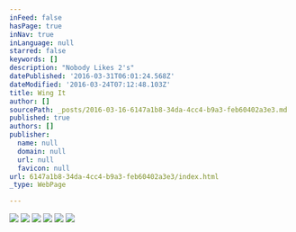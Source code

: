 ```yaml
---
inFeed: false
hasPage: true
inNav: true
inLanguage: null
starred: false
keywords: []
description: "Nobody Likes 2's"
datePublished: '2016-03-31T06:01:24.568Z'
dateModified: '2016-03-24T07:12:48.103Z'
title: Wing It
author: []
sourcePath: _posts/2016-03-16-6147a1b8-34da-4cc4-b9a3-feb60402a3e3.md
published: true
authors: []
publisher:
  name: null
  domain: null
  url: null
  favicon: null
url: 6147a1b8-34da-4cc4-b9a3-feb60402a3e3/index.html
_type: WebPage

---
```

![](https://the-grid-user-content.s3-us-west-2.amazonaws.com/b87c06b0-0cfa-4cb7-988f-ca943a083507.jpg)
![](https://the-grid-user-content.s3-us-west-2.amazonaws.com/3f5392cd-dffe-4c6e-bdcc-b443537a92ac.jpg)
![](https://the-grid-user-content.s3-us-west-2.amazonaws.com/7d96e9bc-665e-45f9-b1e4-73499fb12fb2.jpg)
![](https://the-grid-user-content.s3-us-west-2.amazonaws.com/41b26f84-2c66-46e8-b247-59fd42303587.jpg)
![](https://the-grid-user-content.s3-us-west-2.amazonaws.com/13b07e21-5e18-4457-aa9b-b6d12db061dd.jpg)
![](https://the-grid-user-content.s3-us-west-2.amazonaws.com/814e9f52-17ef-41d7-bccc-2e769d9cee25.jpg)